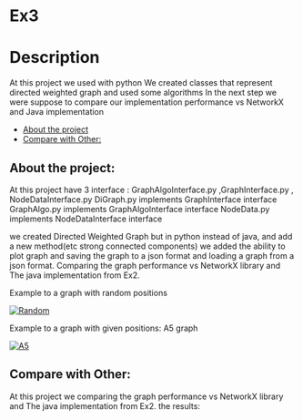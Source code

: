 # Ex3

# Description
At this project we used with python 
We created classes that represent directed weighted graph and used some algorithms
In the next step we were suppose to compare our implementation performance vs NetworkX and Java implementation



* [About the project](#p1)
* [Compare with Other:](#p2)






<a name="p1"></a>
## About the project:
At this project have 3 interface : GraphAlgoInterface.py ,GraphInterface.py , NodeDataInterface.py
DiGraph.py implements GraphInterface interface 
GraphAlgo.py implements GraphAlgoInterface interface
NodeData.py implements NodeDataInterface interface

we created Directed Weighted Graph but in python instead of java, and add a new method(etc strong connected components)
we added the ability to plot graph and saving the graph to a json format and loading a graph from a json format.
Comparing the graph performance vs NetworkX library and The java implementation from Ex2.



   Example to a graph with random positions


<a href='https://postimages.org/' target='_blank'><img src='https://i.postimg.cc/kMRyY7vg/Random.jpg' border='0' alt='Random'/></a>


  Example to a graph with given positions:
   A5 graph
    
    

<a href='https://postimg.cc/4K6ygnXm' target='_blank'><img src='https://i.postimg.cc/8C36Lr3B/A5.png' border='0' alt='A5'/></a>




<a name="p2"></a>
## Compare with Other:

At this project we comparing the graph performance vs NetworkX library and The java implementation from Ex2.
the results:




